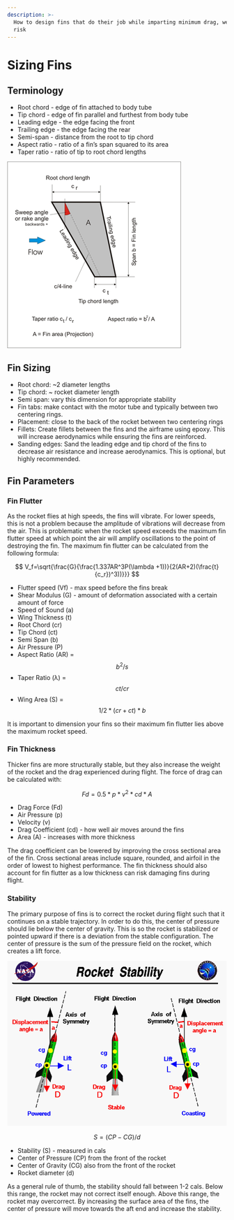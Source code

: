 ```yaml
---
description: >-
  How to design fins that do their job while imparting minimum drag, weight, and
  risk
---
```


# Sizing Fins

## **Terminology**

* Root chord - edge of fin attached to body tube
* Tip chord - edge of fin parallel and furthest from body tube
* Leading edge - the edge facing the front
* Trailing edge - the edge facing the rear
* Semi-span - distance from the root to tip chord
* Aspect ratio - ratio of a fin’s span squared to its area
* Taper ratio - ratio of tip to root chord lengths

![Fin Geometry Diagram](../../.gitbook/assets/fingeometry.png)

## **Fin Sizing**

* Root chord: ~2 diameter lengths
* Tip chord: ~ rocket diameter length
* Semi span: vary this dimension for appropriate stability
* Fin tabs: make contact with the motor tube and typically between two centering rings.
* Placement: close to the back of the rocket between two centering rings
* Fillets: Create fillets between the fins and the airframe using epoxy. This will increase aerodynamics while ensuring the fins are reinforced.
* Sanding edges: Sand the leading edge and tip chord of the fins to decrease air resistance and increase aerodynamics. This is optional, but highly recommended.

### 

## **Fin Parameters**

### **Fin Flutter**

As the rocket flies at high speeds, the fins will vibrate. For lower speeds, this is not a problem because the amplitude of vibrations will decrease from the air. This is problematic when the rocket speed exceeds the maximum fin flutter speed at which point the air will amplify oscillations to the point of destroying the fin. The maximum fin flutter can be calculated from the following formula:

$$
V_f=\sqrt{\frac{G}{\frac{1.337AR^3P(\lambda +1))}{2(AR+2)(\frac{t}{c_r})^3))}}}
$$

* Flutter speed \(Vf\) - max speed before the fins break
* Shear Modulus \(G\) - amount of deformation associated with a certain amount of force
* Speed of Sound \(a\)
* Wing Thickness \(t\)
* Root Chord \(cr\)
* Tip Chord \(ct\)
* Semi Span \(b\)
* Air Pressure \(P\)
* Aspect Ratio \(AR\) = $$b^2/s$$ 
* Taper Ratio \(λ\) = $$ct/cr$$ 
* Wing Area \(S\) = $$1/2 * (cr + ct) * b$$

It is important to dimension your fins so their maximum fin flutter lies above the maximum rocket speed. 

### Fin Thickness

Thicker fins are more structurally stable, but they also increase the weight of the rocket and the drag experienced during flight. The force of drag can be calculated with:

 $$Fd = 0.5 * p * v^2 * cd * A$$ 

* Drag Force \(Fd\)
* Air Pressure \(p\)
* Velocity \(v\)
* Drag Coefficient \(cd\) - how well air moves around the fins
* Area \(A\) - increases with more thickness

The drag coefficient can be lowered by improving the cross sectional area of the fin. Cross sectional areas include square, rounded, and airfoil in the order of lowest to highest performance. The fin thickness should also account for fin flutter as a low thickness can risk damaging fins during flight.

### Stability

The primary purpose of fins is to correct the rocket during flight such that it continues on a stable trajectory. In order to do this, the center of pressure should lie below the center of gravity. This is so the rocket is stabilized or pointed upward if there is a deviation from the stable configuration. The center of pressure is the sum of the pressure field on the rocket, which creates a lift force. 

![](../../.gitbook/assets/image%20%2893%29.png)

$$S = (CP-CG)/d$$ 

* Stability \(S\) - measured in cals
* Center of Pressure \(CP\) from the front of the rocket
* Center of Gravity \(CG\) also from the front of the rocket
* Rocket diameter \(d\)

As a general rule of thumb, the stability should fall between 1-2 cals. Below this range, the rocket may not correct itself enough. Above this range, the rocket may overcorrect. By increasing the surface area of the fins, the center of pressure will move towards the aft end and increase the stability.

